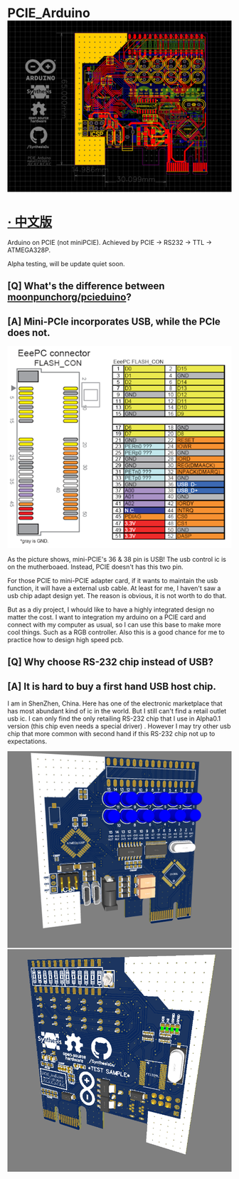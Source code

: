 # PCIE_Arduino ![(image load failed)](README/img/0.png)
# [· 中文版](README/READMEcn.md)

Arduino on PCIE (not miniPCIE). Achieved by PCIE → RS232 → TTL → ATMEGA328P.

Alpha testing, will be update quiet soon.

[Q] What's the difference between [moonpunchorg/pcieduino](https://github.com/moonpunchorg/pcieduino)?
---
[A] Mini-PCIe incorporates USB, while the PCIe does not.
---
![(image load failed)](README/img/mini-PCIE.png)

As the picture shows, mini-PCIE's 36 & 38 pin is USB! The usb control ic is on the mutherboaed.
Instead, PCIE doesn't has this two pin.

For those PCIE to mini-PCIE adapter card, if it wants to maintain the usb function, it will have a external usb cable. At least for me, I haven't saw a usb chip adapt design yet. The reason is obvious, it is not worth to do that.

But as a diy project, I whould like to have a highly integrated design no matter the cost. I want to integration my arduino on a PCIE card and connect with my computer as usual, so I can use this base to make more cool things. Such as a RGB controller. Also this is a good chance for me to practice how to design high speed pcb.

[Q] Why choose RS-232 chip instead of USB?
---
[A] It is hard to buy a first hand USB host chip.
---
I am in ShenZhen, China. Here has one of the electronic marketplace that has most abundant kind of ic in the world. But I still can't find a retail outlet usb ic. I can only find the only retailing RS-232 chip that I use in Alpha0.1 version (this chip even needs a special driver) . However I may try other usb chip that more common with second hand if this RS-232 chip not up to expectations.






![(image load failed)](README/img/1.png)
![(image load failed)](README/img/2.png)

